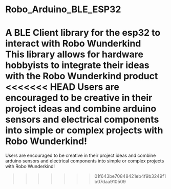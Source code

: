 # Robo_Arduino_BLE_ESP32
A BLE Client library for the esp32 to interact with Robo Wunderkind<br />
This library allows for hardware hobbyists to integrate their ideas with the Robo Wunderkind product<br />
<<<<<<< HEAD
Users are encouraged to be creative in their project ideas and combine arduino sensors and electrical components into simple or complex projects with Robo Wunderkind!
=======
Users are encouraged to be creative in their project ideas and combine arduino sensors and electrical components into simple or complex projects with Robo Wunderkind!
>>>>>>> 01f643be70848421eb4f9b3249f1b07daa910509
